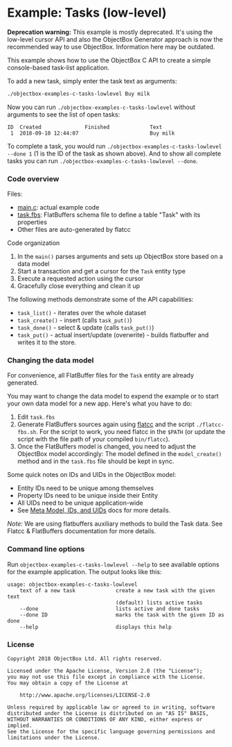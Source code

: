# Example: Tasks (low-level)

**Deprecation warning:** This example is mostly deprecated.
It's using the low-level cursor API and also the ObjectBox Generator approach is now the recommended way to use ObjectBox.
Information here may be outdated.

This example shows how to use the ObjectBox C API to create a simple console-based task-list application.

To add a new task, simply enter the task text as arguments:     

```bash
./objectbox-examples-c-tasks-lowlevel Buy milk
```

Now you can run `./objectbox-examples-c-tasks-lowlevel` without arguments to see the list of open tasks:

    ID  Created              Finished             Text
     1  2018-09-10 12:44:07                       Buy milk

To complete a task, you would run `./objectbox-examples-c-tasks-lowlevel --done 1` (1 is the ID of the task as shown above).
And to show all complete tasks you can run `./objectbox-examples-c-tasks-lowlevel --done`.

### Code overview
Files:

* [main.c](main.c): actual example code
* [task.fbs](task.fbs): FlatBuffers schema file to define a table "Task" with its properties 
* Other files are auto-generated by flatcc

Code organization

1. In the `main()` parses arguments and sets up ObjectBox store based on a data model 
1. Start a transaction and get a cursor for the `Task` entity type
1. Execute a requested action using the cursor
1. Gracefully close everything and clean it up 

The following methods demonstrate some of the API capabilities: 

* `task_list()` - iterates over the whole dataset
* `task_create()` - insert (calls `task_put()`) 
* `task_done()` - select & update (calls `task_put()`) 
* `task_put()` - actual insert/update (overwrite) - builds flatbuffer and writes it to the store.
 
### Changing the data model
For convenience, all FlatBuffer files for the `Task` entity are already generated.

You may want to change the data model to expend the example or to start your own data model for a new app.
Here's what you have to do:

1. Edit `task.fbs` 
2. Generate FlatBuffers sources again using [flatcc](https://github.com/dvidelabs/flatcc) and the script `./flatcc-fbs.sh`.
   For the script to work, you need flatcc in the `$PATH` (or update the script with the file path of your compiled `bin/flatcc`).
3. Once the FlatBuffers model is changed, you need to adjust the ObjectBox model accordingly:
   The model defined in the `model_create()` method and in the `task.fbs` file should be kept in sync.

Some quick notes on IDs and UIDs in the ObjectBox model:

* Entity IDs need to be unique among themselves
* Property IDs need to be unique inside their Entity
* All UIDs need to be unique application-wide
* See [Meta Model, IDs, and UIDs](https://docs.objectbox.io/advanced/meta-model-ids-and-uids) docs for more details.

*Note:* We are using flatbuffers auxiliary methods to build the Task data. See Flatcc & FlatBuffers documentation for more details.

### Command line options

Run `objectbox-examples-c-tasks-lowlevel --help` to see available options for the example application.
The output looks like this:
 
```text
usage: objectbox-examples-c-tasks-lowlevel 
    text of a new task             create a new task with the given text
                                   (default) lists active tasks
    --done                         lists active and done tasks
    --done ID                      marks the task with the given ID as done
    --help                         displays this help
``` 
 

### License
    Copyright 2018 ObjectBox Ltd. All rights reserved.
    
    Licensed under the Apache License, Version 2.0 (the "License");
    you may not use this file except in compliance with the License.
    You may obtain a copy of the License at
    
        http://www.apache.org/licenses/LICENSE-2.0
    
    Unless required by applicable law or agreed to in writing, software
    distributed under the License is distributed on an "AS IS" BASIS,
    WITHOUT WARRANTIES OR CONDITIONS OF ANY KIND, either express or implied.
    See the License for the specific language governing permissions and
    limitations under the License.

